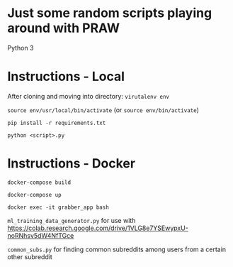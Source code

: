 # Just some random scripts playing around with PRAW
Python 3

# Instructions - Local
After cloning and moving into directory:
`virutalenv env`

`source env/usr/local/bin/activate` (or `source env/bin/activate`)

`pip install -r requirements.txt`

`python <script>.py`


# Instructions - Docker
`docker-compose build`

`docker-compose up`

`docker exec -it grabber_app bash`



`ml_training_data_generator.py` for use with https://colab.research.google.com/drive/1VLG8e7YSEwypxU-noRNhsv5dW4NfTGce

`common_subs.py` for finding common subreddits among users from a certain other subreddit
